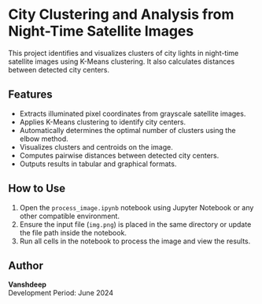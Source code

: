 # City Clustering and Analysis from Night-Time Satellite Images

This project identifies and visualizes clusters of city lights in night-time satellite images using K-Means clustering. It also calculates distances between detected city centers.

## Features

- Extracts illuminated pixel coordinates from grayscale satellite images.
- Applies K-Means clustering to identify city centers.
- Automatically determines the optimal number of clusters using the elbow method.
- Visualizes clusters and centroids on the image.
- Computes pairwise distances between detected city centers.
- Outputs results in tabular and graphical formats.

## How to Use

1. Open the `process_image.ipynb` notebook using Jupyter Notebook or any other compatible environment.
2. Ensure the input file (`img.png`) is placed in the same directory or update the file path inside the notebook.
3. Run all cells in the notebook to process the image and view the results.

## Author

**Vanshdeep**  
Development Period: June 2024
